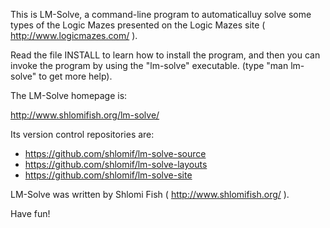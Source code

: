 This is LM-Solve, a command-line program to automaticalluy solve
some types of the Logic Mazes presented on the Logic Mazes site
( http://www.logicmazes.com/ ).

Read the file INSTALL to learn how to install the program, and then
you can invoke the program by using the "lm-solve" executable.
(type "man lm-solve" to get more help).

The LM-Solve homepage is:

http://www.shlomifish.org/lm-solve/

Its version control repositories are:

* https://github.com/shlomif/lm-solve-source
* https://github.com/shlomif/lm-solve-layouts
* https://github.com/shlomif/lm-solve-site

LM-Solve was written by Shlomi Fish ( http://www.shlomifish.org/ ).

Have fun!

